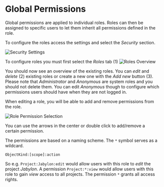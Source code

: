 
# Global Permissions

Global permissions are applied to individual roles. Roles can then be assigned to specific users to let them inherit all permissions defined in the role.

To configure the roles access the settings and select the _Security_ section.

![Security Settings](images/securitySettings.png)

To configure roles you must first select the _Roles_ tab (1)
![Roles Overview](images/rolesTab.png)

You should now see an overview of the existing roles. You can _edit_ and _delete_ (2) existing roles or create a new one with the _Add new_ button (3).
Please note that _Administrator_ and _Anonymous_ are system roles and you should not delete them. You can edit _Anonymous_ though to configure which permissions users should have when they are not logged in. 

When editing a role, you will be able to add and remove permissions from the role.

![Role Permission Selection](images/rolePermissions.png) 

You can use the arrows in the center or double click to add/remove a certain permission.

The permissions are based on a naming scheme. The `*` symbol serves as a wildcard.

    ObjectKind:[scope]:action
    
So e.g. `Project:Jabylon:edit` would allow users with this role to _edit_ the project _Jabylon_. A permission `Project:*:view` would allow users with this role to gain _view_ access to all projects. The permission `*` grants all access rights.

